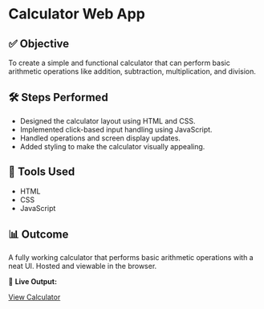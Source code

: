 # Calculator Web App

## ✅ Objective
To create a simple and functional calculator that can perform basic arithmetic operations like addition, subtraction, multiplication, and division.

## 🛠️ Steps Performed
- Designed the calculator layout using HTML and CSS.
- Implemented click-based input handling using JavaScript.
- Handled operations and screen display updates.
- Added styling to make the calculator visually appealing.

## 🧰 Tools Used
- HTML
- CSS
- JavaScript

## 📊 Outcome
A fully working calculator that performs basic arithmetic operations with a neat UI. Hosted and viewable in the browser.

🔗 **Live Output:** 

[View Calculator](https://Mashuda-Shaikh.github.io/OIBSIP/task_one/)
